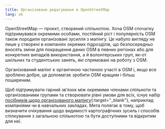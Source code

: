 ```yaml
---
title: Організоване редагування в OpenStreetMap
lang: uk
---
```


OpenStreetMap — проєкт, створений спільнотою. Хоча OSM спочатку підтримувався окремими особами, постійний ріст і популярність OSM також породили організовані зусилля з мапінгу. Це набуло вигляду не лише у створені в компаніях окремих підрозділів, що безпосередньо вносять зміни для покращення даних OSM в певних регіонах або для конкретних випадків використання, а й волонтерських груп, як-от шкільних та студентських занять, які спрямовані на роботу з OSM.

Організований мапінг є органічною частиною участі в OSM і, якщо все зроблено добре, це допомагає зробити OSM кращим і більш поширеним.

Щоб підтримувати гарний зв’язок між окремими членами спільноти та організованими групами та створювати рівні умови для всіх, існує набір [посібників щодо організованого мапінгу](https://wiki.openstreetmap.org/wiki/Uk:Organised_Editing_Guidelines ){:target="_blank"}, наприклад компаніями чи в навчальних закладах. Мета полягає в тому, щоб визначити очікування щодо видимості картографічних зусиль і способів спілкування з загальною спільнотою та бути доступними та відкритим для неї.

